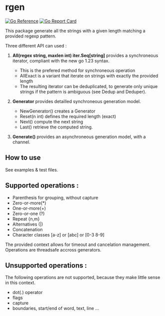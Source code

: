 
# rgen

[![Go Reference](https://pkg.go.dev/badge/github.com/xavier268/rgen.svg)](https://pkg.go.dev/github.com/xavier268/rgen) [![Go Report Card](https://goreportcard.com/badge/github.com/xavier268/rgen)](https://goreportcard.com/report/github.com/xavier268/rgen)

This package generate all the strings with a given length matching a provided regexp pattern.

Three different API can used :
  
1. **All(regex string, maxlen int) iter.Seq[string]** provides a synchroneous iterator, compliant with the new go 1.23 syntax.
   * This is the prefered method for synchroneous operation
   * AllExact is a variant that iterate on strings with exactly the provided length
   * The resulting iterator can be deduplicated, to generate only unique strings if the pattern is ambiguous (see Dedup and Deduper).
  
2. **Generator** provides detailled synchroneous generation model.
   * NewGenerator() creates a Generator
   * Reset(n int) defines the required length (exact)
   * Next() compute the next string
   * Last() retrieve the computed string.

3. **Generate()** provides an asynchroneous generation model, with a channel.


## How to use 

See examples & test files.

## Supported operations :

* Parenthesis for grouping, without capture
* Zero-or-more(*)
* One-or-more(+)
* Zero-or-one (?)
* Repeat {n,m}
* Alternatives (|)
* Concatenation
* Character classes [a-z] or [abc] or [0-3 8-9]

The provided context allows for timeout and cancelation management.
Operations are threadsafe accross generators.

## Unsupported operations :

The following operations are not supported, because they make little sense in this context.

* dot(.) operator
* flags
* capture
* boundaries, start/end of word, text, line ...